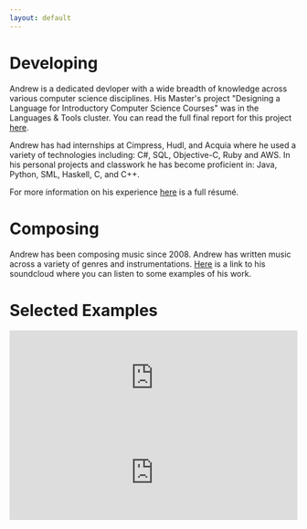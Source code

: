 ```yaml
---
layout: default
---
```


# [](#header-1)Developing

Andrew is a dedicated devloper with a wide breadth of knowledge across various computer science disciplines. His Master's project "Designing a Language for Introductory Computer Science Courses" was in the Languages & Tools cluster. You can read the full final report for this project [here](https://drive.google.com/file/d/0Bxl-2RCLwkvMaWRhc0NhS01RaGc/view?usp=sharing).

Andrew has had internships at Cimpress, Hudl, and Acquia where he used a variety of technologies including: C#, SQL, Objective-C, Ruby and AWS. In his personal projects and classwork he has become proficient in: Java, Python, SML, Haskell, C, and C++. 

For more information on his experience [here](https://drive.google.com/file/d/0Bxl-2RCLwkvMVnoxbkZJck9wMUE/view?usp=sharing) is a full résumé. 

# [](#header-1)Composing

Andrew has been composing music since 2008. Andrew has written music across a variety of
genres and instrumentations. [Here](https://soundcloud.com/ajgajg1134) is a link to his soundcloud where you can listen to some examples of his work.

# [](#header-2)Selected Examples

<iframe width="100%" height="166" scrolling="no" frameborder="no" src="https://w.soundcloud.com/player/?url=https%3A//api.soundcloud.com/tracks/325234437&amp;color=ff5500&amp;auto_play=false&amp;hide_related=true&amp;show_comments=false&amp;show_user=true&amp;show_reposts=false"></iframe>

<iframe width="100%" height="166" scrolling="no" frameborder="no" src="https://w.soundcloud.com/player/?url=https%3A//api.soundcloud.com/tracks/319619934&amp;color=ff5500&amp;auto_play=false&amp;hide_related=true&amp;show_comments=false&amp;show_user=true&amp;show_reposts=false"></iframe>